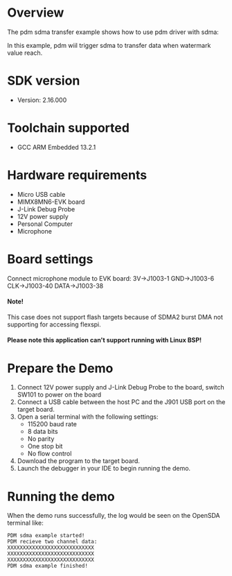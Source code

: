Overview
========
The pdm sdma transfer example shows how to use pdm driver with sdma:

In this example, pdm wiil trigger sdma to transfer data when watermark value reach.

SDK version
===========
- Version: 2.16.000

Toolchain supported
===================
- GCC ARM Embedded  13.2.1

Hardware requirements
=====================
- Micro USB cable
- MIMX8MN6-EVK  board
- J-Link Debug Probe
- 12V power supply
- Personal Computer
- Microphone

Board settings
==============
Connect microphone module to EVK board:
3V->J1003-1
GND->J1003-6
CLK->J1003-40
DATA->J1003-38

#### Note! ####
This case does not support flash targets because of SDMA2 burst DMA not supporting for accessing flexspi.

#### Please note this application can't support running with Linux BSP! ####

Prepare the Demo
================
1.  Connect 12V power supply and J-Link Debug Probe to the board, switch SW101 to power on the board
2.  Connect a USB cable between the host PC and the J901 USB port on the target board.
3.  Open a serial terminal with the following settings:
    - 115200 baud rate
    - 8 data bits
    - No parity
    - One stop bit
    - No flow control
4.  Download the program to the target board.
5.  Launch the debugger in your IDE to begin running the demo.


Running the demo
================
When the demo runs successfully,  the log would be seen on the OpenSDA terminal like:
~~~~~~~~~~~~~~~~~~~
PDM sdma example started!
PDM recieve two channel data:
XXXXXXXXXXXXXXXXXXXXXXXXXXXX
XXXXXXXXXXXXXXXXXXXXXXXXXXXX
XXXXXXXXXXXXXXXXXXXXXXXXXXXX
PDM sdma example finished!
~~~~~~~~~~~~~~~~~~~



